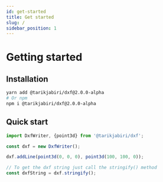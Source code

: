 ```yaml
---
id: get-started
title: Get started
slug: /
sidebar_position: 1
---
```


# Getting started

## Installation

```bash
yarn add @tarikjabiri/dxf@2.0.0-alpha
# Or npm
npm i @tarikjabiri/dxf@2.0.0-alpha
```

## Quick start

```javascript
import DxfWriter, {point3d} from '@tarikjabiri/dxf';

const dxf = new DxfWriter();

dxf.addLine(point3d(0, 0, 0), point3d(100, 100, 0));

// To get the dxf string just call the stringify() method
const dxfString = dxf.stringify();
```
